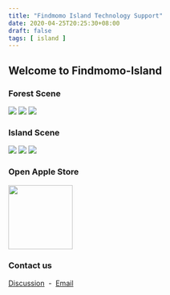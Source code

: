 ```yaml
---
title: "Findmomo Island Technology Support"
date: 2020-04-25T20:25:30+08:00
draft: false
tags: [ island ]
---
```


## Welcome to Findmomo-Island

### Forest Scene

![](../images/island/support_01.PNG)
![](../images/island/support_02.PNG)
![](../images/island/support_03.PNG)

### Island Scene

![](../images/island/support_04.PNG)
![](../images/island/support_05.PNG)
![](../images/island/support_06.PNG)

### Open Apple Store

<img src="../images/island/qrcode.png" width="128px">

### Contact us

[Discussion](https://github.com/findmomo/island-issues/issues)
&nbsp;-&nbsp;
[Email](mailto:weirongbao@gmail.com)
